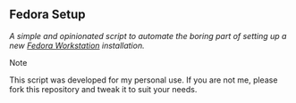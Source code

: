 ## Fedora Setup

*A simple and opinionated script to automate the boring part of setting up a new
[Fedora Workstation](https://fedoraproject.org/workstation) installation.*

> [!NOTE]
> This script was developed for my personal use. If you are not me, please fork
> this repository and tweak it to suit your needs.
